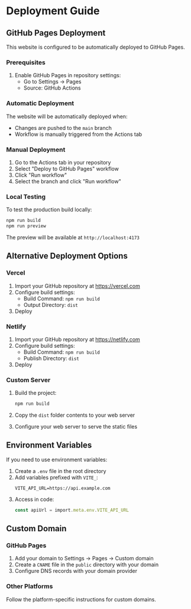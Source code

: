 # Deployment Guide

## GitHub Pages Deployment

This website is configured to be automatically deployed to GitHub Pages.

### Prerequisites

1. Enable GitHub Pages in repository settings:
   - Go to Settings → Pages
   - Source: GitHub Actions

### Automatic Deployment

The website will be automatically deployed when:
- Changes are pushed to the `main` branch
- Workflow is manually triggered from the Actions tab

### Manual Deployment

1. Go to the Actions tab in your repository
2. Select "Deploy to GitHub Pages" workflow
3. Click "Run workflow"
4. Select the branch and click "Run workflow"

### Local Testing

To test the production build locally:

```bash
npm run build
npm run preview
```

The preview will be available at `http://localhost:4173`

## Alternative Deployment Options

### Vercel

1. Import your GitHub repository at https://vercel.com
2. Configure build settings:
   - Build Command: `npm run build`
   - Output Directory: `dist`
3. Deploy

### Netlify

1. Import your GitHub repository at https://netlify.com
2. Configure build settings:
   - Build Command: `npm run build`
   - Publish Directory: `dist`
3. Deploy

### Custom Server

1. Build the project:
   ```bash
   npm run build
   ```

2. Copy the `dist` folder contents to your web server

3. Configure your web server to serve the static files

## Environment Variables

If you need to use environment variables:

1. Create a `.env` file in the root directory
2. Add variables prefixed with `VITE_`:
   ```
   VITE_API_URL=https://api.example.com
   ```
3. Access in code:
   ```typescript
   const apiUrl = import.meta.env.VITE_API_URL
   ```

## Custom Domain

### GitHub Pages

1. Add your domain to Settings → Pages → Custom domain
2. Create a `CNAME` file in the `public` directory with your domain
3. Configure DNS records with your domain provider

### Other Platforms

Follow the platform-specific instructions for custom domains.
